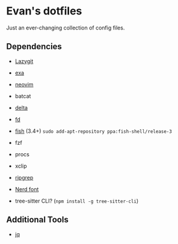 # Evan's dotfiles

Just an ever-changing collection of config files.

## Dependencies

 - [Lazygit](https://github.com/jesseduffield/lazygit)
 - [exa](https://the.exa.website/#installation)
 - [neovim](https://github.com/neovim/neovim/releases)
 - batcat
 - [delta](https://github.com/dandavison/delta)
 - [fd](https://github.com/sharkdp/fd)
 - [fish](https://fishshell.com/) (3.4+) `sudo add-apt-repository ppa:fish-shell/release-3`
 - fzf
 - procs
 - xclip
 - [ripgrep](https://github.com/BurntSushi/ripgrep)
 - [Nerd font](https://www.nerdfonts.com/)

 - tree-sitter CLI? (`npm install -g tree-sitter-cli`)

 ## Additional Tools

 - [jq](https://stedolan.github.io/jq/)
